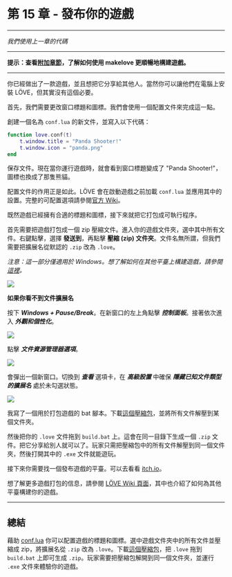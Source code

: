 # 第 15 章 - 發布你的遊戲

___
*我們使用上一章的代碼*
___

**提示：查看[附加章節](bonus/vscode)，了解如何使用 makelove 更順暢地構建遊戲。**
___

你已經做出了一款遊戲，並且想把它分享給其他人。當然你可以讓他們在電腦上安裝 LÖVE，但其實沒有這個必要。

首先，我們需要更改窗口標題和圖標。我們會使用一個配置文件來完成這一點。

創建一個名為 `conf.lua` 的新文件，並寫入以下代碼：

```lua
function love.conf(t)
    t.window.title = "Panda Shooter!"
    t.window.icon = "panda.png"
end
```

保存文件。現在當你運行遊戲時，就會看到窗口標題變成了 "Panda Shooter!"，圖標也換成了那隻熊貓。

配置文件的作用正是如此。LÖVE 會在啟動遊戲之前加載 `conf.lua` 並應用其中的設置。完整的可配置選項請參閱[官方 Wiki](https://love2d.org/wiki/Config_Files)。

既然遊戲已經擁有合適的標題和圖標，接下來就把它打包成可執行程序。

首先需要把遊戲打包成一個 zip 壓縮文件。進入你的遊戲文件夾，選中其中所有文件。右鍵點擊，選擇 **發送到**，再點擊 **壓縮 (zip) 文件夾**。文件名無所謂，但我們需要把擴展名從默認的 `.zip` 改為 `.love`。

*注意：這一部分僅適用於 Windows。想了解如何在其他平臺上構建遊戲，請參閱[這裡](https://www.love2d.org/wiki/Game_Distribution)。*

![](/images/book/15/compress.png)

**如果你看不到文件擴展名**

按下 ***Windows + Pause/Break***。在新窗口的左上角點擊 ***控制面板***。接著依次進入 ***外觀和個性化***。

![](/images/book/15/control_panel.png)

點擊 ***文件資源管理器選項***。

![](/images/book/15/personalization.png)

會彈出一個新窗口。切換到 ***查看*** 選項卡，在 ***高級設置*** 中確保 ***隱藏已知文件類型的擴展名*** 處於未勾選狀態。

![](/images/book/15/folder_options.png)

我寫了一個用於打包遊戲的 bat 腳本。下載[這個壓縮包](https://drive.google.com/file/d/1xX49nDCI0UxjnwY3-h0f-kpdmHVmNqvz/view?usp=sharing)，並將所有文件解壓到某個文件夾。

然後把你的 `.love` 文件拖到 `build.bat` 上。這會在同一目錄下生成一個 `.zip` 文件。把它分享給別人就可以了。玩家只需把壓縮包中的所有文件解壓到同一個文件夾，然後打開其中的 `.exe` 文件就能遊玩。

接下來你需要找一個發布遊戲的平臺。可以去看看 [itch.io](https://itch.io/)。

想了解更多遊戲打包的信息，請參閱 [LÖVE Wiki 頁面](https://www.love2d.org/wiki/Game_Distribution)，其中也介紹了如何為其他平臺構建你的遊戲。

___

## 總結

藉助 [conf.lua](https://love2d.org/wiki/Config_Files) 你可以配置遊戲的標題和圖標。選中遊戲文件夾中的所有文件並壓縮成 zip，將擴展名從 `.zip` 改為 `.love`。下載[這個壓縮包](https://drive.google.com/file/d/1xX49nDCI0UxjnwY3-h0f-kpdmHVmNqvz/view?usp=sharing)，把 `.love` 拖到 `build.bat` 上即可生成 `.zip`。玩家需要把壓縮包解開到同一個文件夾，並運行 `.exe` 文件來體驗你的遊戲。
